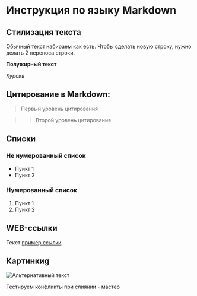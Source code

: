 # Инструкция по языку Markdown

## Стилизация текста

Обычный текст набираем как есть. Чтобы сделать новую строку,
нужно делать 2 переноса строки.

**Полужирный текст**

*Курсив*

## Цитирование в Markdown:
> Первый уровень цитирования

>> Второй уровень цитирования

## Списки
### Не нумерованный список
* Пункт 1
* Пункт 2

### Нумерованный список
1. Пункт 1
2. Пункт 2

## WEB-ссылки
Текст [пример ссылки](http.example.com
"Всплывающая подсказка")

## Картинкиg
![Альтернативный текст](адрес_картинки)

Тестируем конфликты при слиянии - мастер